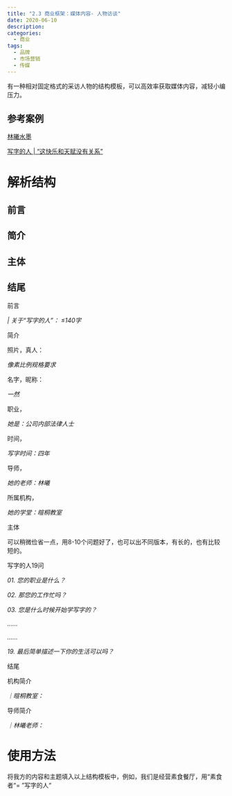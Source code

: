 ```yaml
---
title: "2.3 商业框架：媒体内容- 人物访谈"
date: 2020-06-10
description:
categories:
  - 商业
tags:
  - 品牌
  - 市场营销
  - 传媒
---
```



有一种相对固定格式的采访人物的结构模板，可以高效率获取媒体内容，减轻小编压力。

## 参考案例

[林曦水墨](http://www.linxi.cn/write.html)

[写字的人 | “这快乐和天赋没有关系”](https://mp.weixin.qq.com/s/Tlo4u6lfBXP_fUBYe8izkQ)

# 解析结构

## 前言

## 简介

## 主体

## 结尾

前言

*| 关于“写字的人”： ≤140字*

简介

照片，真人：

*像素比例规格要求*

名字，昵称：

*一然*

职业，

*她是：公司内部法律人士*

时间，

*写字时间：四年*

导师，

*她的老师：林曦*

所属机构，

*她的学堂：暄桐教室*

主体

可以稍微俭省一点，用8-10个问题好了，也可以出不同版本，有长的，也有比较短的。

写字的人19问

*01. 您的职业是什么？*

*02. 那您的工作忙吗？*

*03. 您是什么时候开始学写字的？*

*……*

*……*

*19. 最后简单描述一下你的生活可以吗？*

结尾

机构简介

*｜暄桐教室：*

导师简介

*｜林曦老师：*

# 使用方法

将我方的内容和主题填入以上结构模板中，例如，我们是经营素食餐厅，用“素食者“= ”写字的人“
